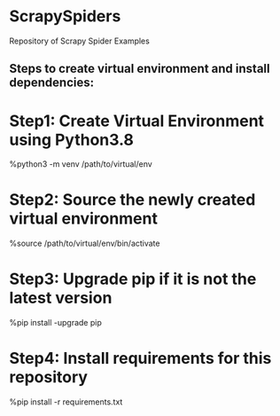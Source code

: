 # ScrapySpiders
Repository of Scrapy Spider Examples

## Steps to create virtual environment and install dependencies:
Step1: Create Virtual Environment using Python3.8 
==================================================
%python3 -m venv /path/to/virtual/env

Step2: Source the newly created virtual environment
===================================================
%source /path/to/virtual/env/bin/activate

Step3: Upgrade pip if it is not the latest version
==================================================
%pip install -upgrade pip

Step4: Install requirements for this repository
===============================================
%pip install -r requirements.txt
